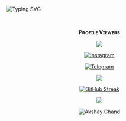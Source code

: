 ![Typing SVG](https://readme-typing-svg.herokuapp.com/?lines=𝗪𝗘𝗟𝗖𝗢𝗠+𝗧𝗢+𝗠𝘆+𝗣𝗥𝗢𝗙𝗜𝗟𝗘+;+𝗜'𝗠+𝗔𝗞𝗦𝗛𝗔𝗬+𝗖𝗛𝗔𝗡𝗗;𝗙𝗥𝗢𝗠+𝗠𝗔𝗛𝗔𝗥𝗔𝗦𝗛𝗧𝗥𝗔+𝗜𝗡𝗗𝗜𝗔)</p>

<p align="center">
<div align="center">
<br><p align="center"><b>Pʀᴏғɪʟᴇ Vɪᴇᴡᴇʀs</b></p>  
<p align="center"><img align="center" src="https://profile-counter.glitch.me/{Akshay-Chand}/count.svg"/></p> 

 [![Instagram](https://img.shields.io/badge/Instagram-%23E4405F.svg?logo=Instagram&logoColor=white)](https://www.instagram.com/Akshay_Chand695)
 
<a href="https://telegram.dog/Akshay_Chand"><img alt="Telegram" src="https://img.shields.io/badge/Akshay Chand-2CA5E0?style=for-the-badge&logo=telegram&logoColor=green"/></a>
</p>

<p align="center">
<img src="https://github-stats-alpha.vercel.app/api/?username=Akshay-Chand&cc=000&tc=00ff00&ic=fff000&bc=fff" align="center">
</p>    

[![GitHub Streak](https://github-readme-streak-stats.herokuapp.com/?user=Akshay-Chand&theme=highcontrast)](https://github.com/Akshay-Chand/github-readme-streak-stats)
</div>

<p align="center">
  <a href="https://github.com/Akshay-Chand">
    <img src="https://activity-graph.herokuapp.com/graph?username=Akshay-Chand&theme=react-dark" />
  </a>
</p>

<p align="center">
  <img src="https://te.legra.ph/file/085c2b4cdcab21a1ce3d8.jpg" alt="Akshay Chand">
</p>
